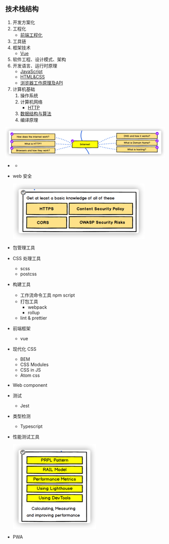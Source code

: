 ##  技术栈结构

1. 开发方案化
2. 工程化
   - [前端工程化](./前端工程化/README.md)
3. 工具链
4. 框架技术
   - [Vue](./Vue/README.md)
5. 软件工程、设计模式、架构
6. 开发语言、运行时原理
   - [JavaScript](./JavaScript/README.md)
   - [HTML&CSS](./HTML&CSS/README.md)
   - [浏览器工作原理及API](./浏览器原理及API/README.md)
7. 计算机基础
   1. 操作系统
   2. 计算机网络
      - [HTTP](./HTTP/README.md)
   3. [数据结构与算法](./数据结构与算法/README.md)
   4. 编译原理







![image-20210401233716231](${images}/image-20210401233716231.png)

- - 

- web 安全

  <img src="${images}/image-20210401233238173.png" alt="image-20210401233238173" style="zoom:50%;" />

- 包管理工具

- CSS 处理工具

  - scss
  - postcss

- 构建工具

  - 工作流命令工具 npm script
  - 打包工具 
    - webpack
    - rollup
  - lint & prettier

- 前端框架

  - vue

- 现代化 CSS

  - BEM
  - CSS Modules
  - CSS in JS 
  - Atom css

- Web component

- 测试

  - Jest

- 类型检测

  - Typescript

- 性能测试工具

  <img src="${images}/image-20210401230801709.png" alt="image-20210401230801709" style="zoom:50%;" />

- PWA